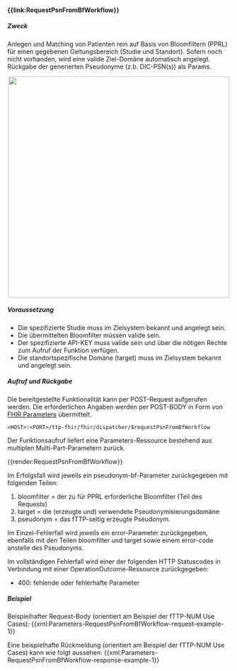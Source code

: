 #### **{{link:RequestPsnFromBfWorkflow}}**

##### **Zweck**
Anlegen und Matching von Patienten rein auf Basis von Bloomfiltern (PPRL) für einen gegebenen Geltungsbereich (Studie und Standort). Sofern noch nicht vorhanden, wird eine valide Ziel-Domäne automatisch angelegt. Rückgabe der generierten Pseudonyme (z.b. DIC-PSN(s)) als Params.

<p align="center">
  <img width="500" src="https://www.ths-greifswald.de/wp-content/uploads/2021/03/request-psn-from-bloomfilter-workflow.png">
</p>

##### **Voraussetzung**
- Die spezifizierte Studie muss im Zielsystem bekannt und angelegt sein.
- Die übermittelten Bloomfilter müssen valide sein.
- Der spezifizierte API-KEY muss valide sein und über die nötigen Rechte zum Aufruf der Funktion verfügen.
- Die standortspezifische Domäne (target) muss im Zielsystem bekannt und angelegt sein.

##### **Aufruf und Rückgabe**
Die bereitgestellte Funktionalität kann per POST-Request aufgerufen werden. Die erforderlichen Angaben werden per POST-BODY in Form von [FHIR Parameters](https://www.hl7.org/fhir/parameters.html) übermittelt.

`<HOST>:<PORT>/ttp-fhir/fhir/dispatcher/$requestPsnFromBfWorkflow`

Der Funktionsaufruf liefert eine Parameters-Ressource bestehend aus multiplen Multi-Part-Parametern zurück.

{{render:RequestPsnFromBfWorkflow}}

Im Erfolgsfall wird jeweils ein pseudonym-bf-Parameter zurückgegeben mit folgenden Teilen:
1. bloomfilter = der zu für PPRL erforderliche Bloomfilter (Teil des Requests)
2. target = die (erzeugte und) verwendete Pseudonymisierungsdomäne
3. pseudonym = das fTTP-seitig erzeugte Pseudonym.

Im Einzel-Fehlerfall wird jeweils ein error-Parameter zurückgegeben, ebenfalls mit den Teilen bloomfilter und target sowie einem error-code anstelle des Pseudonyms.

Im vollständigen Fehlerfall wird einer der folgenden HTTP Statuscodes in Verbindung mit einer OperationOutcome-Ressource zurückgegeben:
* 400: fehlende oder fehlerhafte Parameter

##### **Beispiel**
Beispielhafter Request-Body (orientiert am Beispiel der fTTP-NUM Use Cases):
{{xml:Parameters-RequestPsnFromBfWorkflow-request-example-1}}

Eine beispielhafte Rückmeldung (orientiert am Beispiel der fTTP-NUM Use Cases) kann wie folgt aussehen:
{{xml:Parameters-RequestPsnFromBfWorkflow-response-example-1}}
